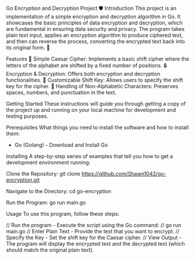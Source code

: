  Go Encryption and Decryption Project 🛡️
 Introduction
 This project is an implementation of a simple encryption and decryption algorithm in Go. It showcases the basic principles of data encryption and decryption, which are fundamental in ensuring data security and privacy. The program takes plain text input, applies an encryption algorithm to produce ciphered text, and then can reverse the process, converting the encrypted text back into its original form. 🔐

 Features
 🌟 Simple Caesar Cipher: Implements a basic shift cipher where the letters of the alphabet are shifted by a fixed number of positions.
 🔒 Encryption & Decryption: Offers both encryption and decryption functionalities.
 🔑 Customizable Shift Key: Allows users to specify the shift key for the cipher.
 📝 Handling of Non-Alphabetic Characters: Preserves spaces, numbers, and punctuation in the text.

 Getting Started
 These instructions will guide you through getting a copy of the project up and running on your local machine for development and testing purposes.

 Prerequisites
 What things you need to install the software and how to install them:
 - Go (Golang) - Download and Install Go

 Installing
 A step-by-step series of examples that tell you how to get a development environment running:

 Clone the Repository:
 git clone https://github.com/Shawn1042/go-encryption.git

 Navigate to the Directory:
 cd go-encryption

 Run the Program:
 go run main.go

 Usage
 To use this program, follow these steps:

// Run the program - Execute the script using the Go command:
// go run main.go
// Enter Plain Text - Provide the text that you want to encrypt.
// Specify the Key - Set the shift key for the Caesar cipher.
// View Output - The program will display the encrypted text and the decrypted text (which should match the original plain text).
